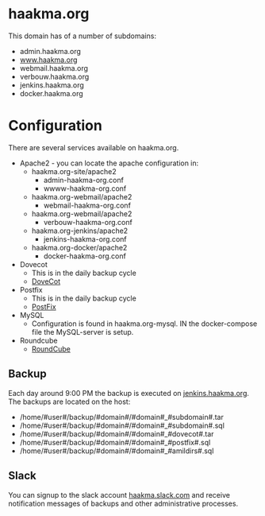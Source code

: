 # haakma.org

This domain has of a number of subdomains:

* admin.haakma.org
* www.haakma.org
* webmail.haakma.org
* verbouw.haakma.org
* jenkins.haakma.org
* docker.haakma.org

# Configuration

There are several services available on haakma.org.

* Apache2 - you can locate the apache configuration in:
  * haakma.org-site/apache2
    * admin-haakma-org.conf
    * wwww-haakma-org.conf
  * haakma.org-webmail/apache2
    * webmail-haakma-org.conf
  * haakma.org-webmail/apache2
    * verbouw-haakma-org.conf
  * haakma.org-jenkins/apache2
    * jenkins-haakma-org.conf
  * haakma.org-docker/apache2
    * docker-haakma-org.conf
* Dovecot
  * This is in the daily backup cycle
  * [DoveCot](https://www.dovecot.org)
* Postfix
  * This is in the daily backup cycle
  * [PostFix](http://www.postfix.org)
* MySQL
  * Configuration is found in haakma.org-mysql. IN the docker-compose file the MySQL-server is setup. 
* Roundcube
  * [RoundCube](https://www.roundcube.net)

## Backup

Each day around 9:00 PM the backup is executed on [jenkins.haakma.org](http://jenkins.haakma.org/job/haakma-org/job/haakma-org/).
The backups are located on the host:

* /home/#user#/backup/#domain#/#domain#_#subdomain#.tar
* /home/#user#/backup/#domain#/#domain#_#subdomain#.sql
* /home/#user#/backup/#domain#/#domain#_#dovecot#.tar
* /home/#user#/backup/#domain#/#domain#_#postfix#.sql
* /home/#user#/backup/#domain#/#domain#_#amildirs#.sql

## Slack

You can signup to the slack account [haakma.slack.com](https://haakma.slack.com/messages/C78LBN27M) and receive notification messages of backups and other administrative processes.

